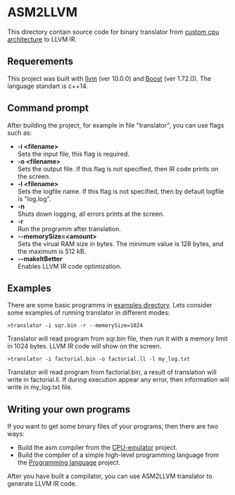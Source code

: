 # ASM2LLVM
This directory contain source code for binary translator from [custom cpu architecture](https://github.com/Nechda/CPU-emulator) to LLVM IR.
## Requerements
This project was built with [llvm](https://github.com/llvm/llvm-project) (ver 10.0.0) and [Boost](https://www.boost.org/) (ver 1.72.0). The language standart is c++14.
## Command prompt
After building the project, for example in file "translator", you can use flags such as:
* **-i &lt;filename&gt;**  
Sets the input file, this flag is required.
* **-o &lt;filename&gt;**  
Sets the output file. If this flag is not specified, then IR code prints on the screen.
* **-l &lt;filename&gt;**  
Sets the logfile name. If this flag is not specified, then by default logfile is "log.log".
* **-n**  
Shuts down logging, all errors prints at the screen.
* **-r**  
Run the programm after translation.
* **--memorySize=&lt;amount&gt;**  
Sets the virual RAM size in bytes. The minimum value is 128 bytes, and the maximum is 512 kB.
* **--makeItBetter**  
Enables LLVM IR code optimization.


## Examples
There are some basic programms in [examples directory](https://github.com/Nechda/ASM2LLVM/tree/main/examples). Lets consider some examples of running translator in different modes:

    >translator -i sqr.bin -r --memorySize=1024
Translator will read program from sqr.bin file, then run it with a memory limit in 1024 bytes. LLVM IR code will show on the screen.

    >translator -i factorial.bin -o factorial.ll -l my_log.txt
Translator will read program from factorial.bin, a result of translation will write in factorial.ll. If during execution appear any error, then information will write in my_log.txt file.

## Writing your own programs
If you want to get some binary files of your programs, then there are two ways:
* Build the asm compiler from the [CPU-emulator](https://github.com/Nechda/CPU-emulator) project.
* Build the compiler of a simple high-level programming language from the [Programming language](https://github.com/Nechda/Techno_track/tree/master/Programming%20language) project.

After you have built a compilator, you can use ASM2LLVM translator to generate LLVM IR code.
